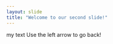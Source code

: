 ```yaml
---
layout: slide
title: "Welcome to our second slide!"
---
```

my text
Use the left arrow to go back!  
